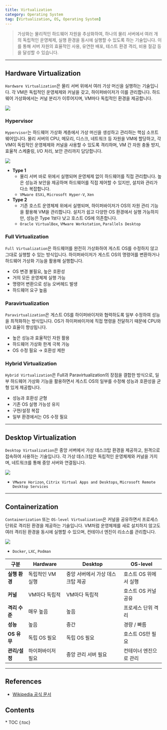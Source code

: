 ```yaml
---
title: Virtualization
category: Operating System
tag: [Virtualization, OS, Operating System]
---
```


> 가상화는 물리적인 하드웨어 자원을 추상화하여, 하나의 물리 서버에서 여러 개의 독립적인 운영체제, 실행 환경을 동시에 실행할 수 있도록 하는 기술입니다. 이를 통해 서버 자원의 효율적인 사용, 유연한 배포, 테스트 환경 격리, 비용 절감 등을 달성할 수 있습니다.

---

## Hardware Virtualization

`Hardware Virtualization`은 물리 서버 위에서 여러 가상 머신을 실행하는 기술입니다. 각 VM은 독립적인 운영체제와 커널을 갖고, 하이퍼바이저가 이를 관리합니다. 하드웨어 가상화에서는 커널 분리가 이루어지며, VM마다 독립적인 환경을 제공합니다.

[![](\assets\posts\2025-08-24-Virtualization.md\hardware.png)](\assets\posts\2025-08-24-Virtualization.md\hardware.png)

### Hypervisor

`Hypervisor`는 하드웨어 가상화 계층에서 가상 머신을 생성하고 관리하는 핵심 소프트웨어입니다. 물리 서버의 CPU, 메모리, 디스크, 네트워크 등 자원을 VM에 할당하고, 각 VM이 독립적인 운영체제와 커널을 사용할 수 있도록 격리하며, VM 간 자원 충돌 방지, 효율적 스케줄링, I/O 처리, 보안 관리까지 담당합니다.

[![](\assets\posts\2025-08-24-Virtualization.md\hypervisor.png)](\assets\posts\2025-08-24-Virtualization.md\hypervisor.png)

- **Type 1**
  - 물리 서버 바로 위에서 실행되며 운영체제 없이 하드웨어를 직접 관리합니다. 높은 성능과 보안을 제공하며 하드웨어를 직접 제어할 수 있지만, 설치와 관리가 다소 복잡합니다.
  - `VMware ESXi`, `Microsoft Hyper-V`, `Xen`
- **Type 2**
  - 기존 호스트 운영체제 위에서 실행되며, 하이퍼바이저가 OS의 자원 관리 기능을 활용해 VM을 관리합니다. 설치가 쉽고 다양한 OS 환경에서 실행 가능하지만, 성능은 Type 1보다 낮고 호스트 OS에 의존합니다.
  - `Oracle VirtualBox`, `VMware Workstation`, `Parallels Desktop`

### Full Virtualization

`Full Virtualization`은 하드웨어를 완전히 가상화하여 게스트 OS를 수정하지 않고 그대로 실행할 수 있는 방식입니다. 하이퍼바이저가 게스트 OS의 명령어를 변환하거나 하드웨어 가상화 기능을 활용해 실행합니다.

- OS 변경 불필요, 높은 호환성
- 거의 모든 운영체제 실행 가능
- 명령어 변환으로 성능 오버헤드 발생
- 하드웨어 요구 높음

### Paravirtualization

`Paravirtualization`은 게스트 OS를 하이퍼바이저와 협력하도록 일부 수정하여 성능을 최적화하는 방식입니다. OS가 하이퍼바이저에 직접 명령을 전달하기 때문에 CPU와 I/O 효율이 향상됩니다.

- 높은 성능과 효율적인 자원 활용
- 하드웨어 가상화 한계 극복 가능
- OS 수정 필요 → 호환성 제한

### Hybrid Virtualization

`Hybrid Virtualization`은 Full과 Paravirtualization의 장점을 결합한 방식으로, 일부 하드웨어 가상화 기능을 활용하면서 게스트 OS의 일부를 수정해 성능과 호환성을 균형 있게 제공합니다.

- 성능과 호환성 균형
- 기존 OS 실행 가능성 유지
- 구현/설정 복잡
- 일부 환경에서는 OS 수정 필요

---

## Desktop Virtualization

`Desktop Virtualization`은 중앙 서버에서 가상 데스크탑 환경을 제공하고, 원격으로 접속하여 사용하는 기술입니다. 각 가상 데스크탑은 독립적인 운영체제와 커널을 가지며, 네트워크를 통해 중앙 서버와 연결됩니다.

[![](\assets\posts\2025-08-24-Virtualization.md\desktop.png)](\assets\posts\2025-08-24-Virtualization.md\desktop.png)

- `VMware Horizon`, `Citrix Virtual Apps and Desktops`, `Microsoft Remote Desktop Services`

---

## Containerization

`Containerization` 또는 `OS-level Virtualization`은 커널을 공유하면서 프로세스 단위로 격리된 환경을 제공하는 기술입니다. VM처럼 운영체제를 새로 설치하지 않고도 여러 격리된 환경을 동시에 실행할 수 있으며, 컨테이너 엔진이 리소스를 관리합니다.

[![](\assets\posts\2025-08-24-Virtualization.md\docker.png)](\assets\posts\2025-08-24-Virtualization.md\docker.png)

- `Docker`, `LXC`, `Podman`

| 구분          | Hardware          | Desktop                          | OS-level               |
| ------------- | ----------------- | -------------------------------- | ---------------------- |
| **실행 환경** | 독립적인 VM 실행  | 중앙 서버에서 가상 데스크탑 제공 | 호스트 OS 위에서 실행  |
| **커널**      | VM마다 독립적     | VM마다 독립적                    | 호스트 OS 커널 공유    |
| **격리 수준** | 매우 높음         | 높음                             | 프로세스 단위 격리     |
| **성능**      | 높음              | 중간                             | 경량 / 빠름            |
| **OS 유무**   | 독립 OS 필요      | 독립 OS 필요                     | 호스트 OS만 필요       |
| **관리/설정** | 하이퍼바이저 필요 | 중앙 관리 서버 필요              | 컨테이너 엔진으로 관리 |

---

## References

- [Wikipedia 공식 문서](https://wikipedia.org/wiki/)

<nav class="post-toc" markdown="1">
  <h2>Contents</h2>
* TOC
{:toc}
</nav>
